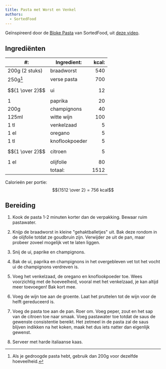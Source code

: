 ```yaml
---
title: Pasta met Worst en Venkel
authors:
  - SortedFood
---
```


Geïnspireerd door de [Bloke Pasta](https://sortedfood.com/recipe/12543) van SortedFood, uit [deze video](https://www.youtube.com/watch?v=PQiO1wgv94k).

## Ingrediënten

| #:              | Ingredient:    | kcal: |
| --------------- | -------------- | ----: |
| 200g (2 stuks)  | braadworst     |   540 |
| 250g[^1]        | verse pasta    |   700 |
| $${1 \over 2}$$ | ui             |    12 |
| 1               | paprika        |    20 |
| 200g            | champignons    |    40 |
| 125ml           | witte wijn     |   100 |
| 1 tl            | venkelzaad     |     5 |
| 1 el            | oregano        |     5 |
| 1 tl            | knoflookpoeder |     5 |
| $${1 \over 2}$$ | citroen        |     5 |
| 1 el            | olijfolie      |    80 |
|                 | totaal:        |  1512 |

[^1]: Als je gedroogde pasta hebt, gebruik dan 200g voor dezelfde hoeveelheid.

Calorieën per portie: $${1512 \over 2} = 756 kcal$$

## Bereiding

1. Kook de pasta 1-2 minuten korter dan de verpakking. Bewaar ruim pastawater.

1. Knijp de braadworst in kleine "gehaktballetjes" uit. Bak deze rondom in de olijfolie totdat ze goudbruin zijn. Verwijder ze uit de pan, maar probeer zoveel mogelijk vet te laten liggen.

1. Snij de ui, paprike en champignons.

1. Bak de ui, paprika en champignons in het overgebleven vet tot het vocht ui de champignons verdreven is.

1. Voeg het venkelzaad, de oregano en knoflookpoeder toe. Wees voorzichtig met de hoeveelheid, vooral met het venkelzaad, je kan altijd meer toevoegen! Bak kort mee.

1. Voeg de wijn toe aan de groente. Laat het pruttelen tot de wijn voor de helft gereduceerd is.

1. Voeg de pasta toe aan de pan. Roer om. Voeg peper, zout en het sap van de citroen toe naar smaak. Voeg pastawater toe totdat de saus de gewenste consistentie bereikt. Het zetmeel in de pasta zal de saus blijven indikken na het koken, maak het dus iets natter dan eigenlijk gewenst.

1. Serveer met harde italiaanse kaas.
